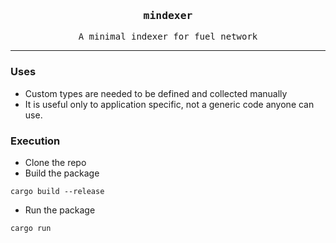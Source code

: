 <div align="center">
    <h3><samp>mindexer</samp></h3>
    <samp>A minimal indexer for fuel network</samp>
</div>

----

### Uses

- Custom types are needed to be defined and collected manually
- It is useful only to application specific, not a generic code anyone can use.

### Execution

- Clone the repo
- Build the package

```shell
cargo build --release
```

- Run the package

```
cargo run
```
